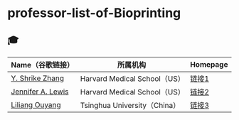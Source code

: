 # professor-list-of-Bioprinting
## 🎓 

| Name（谷歌链接） | 所属机构 | Homepage |
|--------------|----------|------------|
| [Y. Shrike Zhang](https://scholar.google.com/citations?hl=zh-CN&user=qnEhC_EAAAAJ) | Harvard Medical School（US） | [链接1](https://zhanglab.lab.mcgill.ca/) |
| [Jennifer A. Lewis](https://scholar.google.com/citations?hl=en&user=Wdny3bkAAAAJ) | Harvard Medical School（US） | [链接2](https://lewisgroup.seas.harvard.edu/publications) |
| [Liliang Ouyang](https://scholar.google.com/citations?user=06FvzqQAAAAJ&hl=en) | Tsinghua University（China） | [链接3](https://llouyang.com/publications/) |
